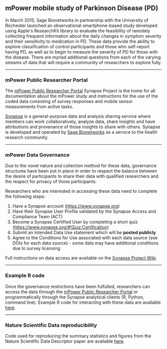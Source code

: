 ## mPower mobile study of Parkinson Disease (PD)
In March 2015, Sage Bionetworks in partnership with the University of Rochester launched an observational smartphone-based study developed using Apple's ResearchKit library to evaluate the feasibility of remotely collecting frequent information about the daily changes in symptom severity and their sensitivity to medication in PD. These data provide the ability to explore classification of control participants and those who self-report having PD, as well as to begin to measure the severity of PD for those with the disease. There are myriad additional questions from each of the varying streams of data that will require a community of researchers to explore fully.

-----
### mPower Public Researcher Portal
The [mPower Public Researcher Portal](https://www.synapse.org/mpower) Synapse Project is the home for all documentation about the mPower study and instructions for the use of the coded data consisting of survey responses and mobile sensor measurements from active tasks.

[Synapse](https://www.synapse.org) is a general-purpose data and analysis sharing service where members can work collaboratively, analyze data, share insights and have attributions and provenance of those insights to share with others. Synapse is developed and operated by [Sage Bionetworks](http://sagebase.org/) as a service to the health research community.

-----
### mPower Data Governance
Due to the novel nature and collection method for these data, governance structures have been put in place in order to respect the balance between the desire of participants to share their data with qualified researchers and the respect for privacy of those participants.

Researchers who are interested in accessing these data need to complete the following steps:
  1. Have a Synapse account (https://www.synapse.org)
  2. Have their Synapse User Profile validated by the Synapse Access and Compliance Team (ACT)
  3. Become a Synapse Certified User by completing a short quiz (https://www.synapse.org/#!Quiz:Certification)
  4. Submit an Intended Data Use statement which will be **posted publicly**
  5. Agree to the Conditions for Use associated with each data source (see DOIs for each data source) - some data may have additional conditions due to survey licensing

Full instructions on data access are available on the [Synapse Project Wiki](https://www.synapse.org/#!Synapse:syn4993293/wiki/247860).

-----
### Example R code
Once the governance restrictions have been fulfulled, researchers can access the data through the [mPower Public Researcher Portal](https://www.synapse.org/mpower) or programmatically through the Synapse analytical clients (R, Python, command line). Example R code for interacting with these data are available [here](examples/mPower-bootstrap.R).

-----
### Nature Scientific Data reproducibility
Code used for reproducing the summary statistics and figures from the Nature Scientific Data Descriptor paper are available [here](mPower-summaries.R).
